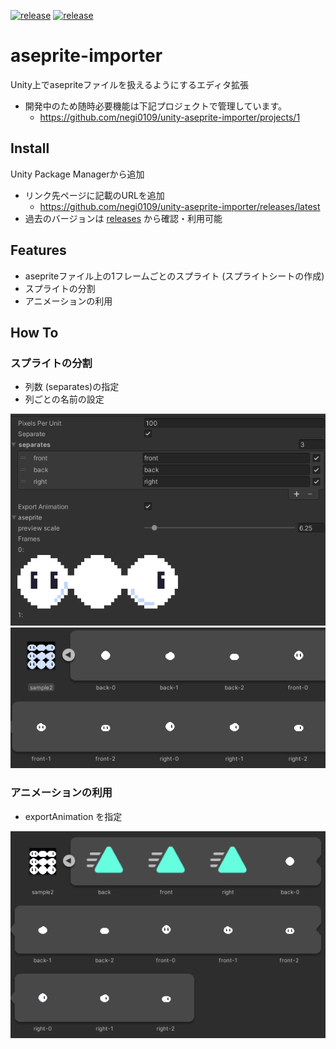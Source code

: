 [![release](https://img.shields.io/badge/Unity-2020.2+-white.svg?style=flat&logo=unity)](https://github.com/negi0109/unity-aseprite-importer)
[![release](https://github.com/negi0109/unity-aseprite-importer/actions/workflows/release.yml/badge.svg?branch=master)](https://github.com/negi0109/unity-aseprite-importer/actions/workflows/release.yml)

# aseprite-importer
Unity上でasepriteファイルを扱えるようにするエディタ拡張

- 開発中のため随時必要機能は下記プロジェクトで管理しています。
  - https://github.com/negi0109/unity-aseprite-importer/projects/1


## Install
Unity Package Managerから追加
- リンク先ページに記載のURLを追加
    - https://github.com/negi0109/unity-aseprite-importer/releases/latest
- 過去のバージョンは [releases](https://github.com/negi0109/unity-aseprite-importer/releases) から確認・利用可能

## Features
- asepriteファイル上の1フレームごとのスプライト (スプライトシートの作成)
- スプライトの分割
- アニメーションの利用

## How To
### スプライトの分割
- 列数 (separates)の指定
- 列ごとの名前の設定

![screenshot1](README_Assets/screenshot1.png)
![screenshot2](README_Assets/screenshot2.png)

### アニメーションの利用
- exportAnimation を指定

![screenshot3](README_Assets/screenshot3.png)
